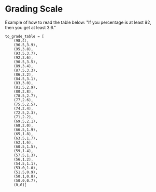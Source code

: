 # Grading Scale

Example of how to read the table below: "If you percentage is at least 92, then you get at least 3.6."

    to_grade_table = [
        (98,4),
        (96.5,3.9),
        (95,3.8),
        (93.5,3.7),
        (92,3.6),
        (90.5,3.5),
        (89,3.4),
        (87.5,3.3),
        (86,3.2),
        (84.5,3.1),
        (83,3.0),
        (81.5,2.9),
        (80,2.8),
        (78.5,2.7),
        (77,2.6),
        (75.5,2.5),
        (74,2.4),
        (72.5,2.3),
        (71,2.2),
        (69.5,2.1),
        (68,2.0),
        (66.5,1.9),
        (65,1.8),
        (63.5,1.7),
        (62,1.6),
        (60.5,1.5),
        (59,1.4),
        (57.5,1.3),
        (56,1.2),
        (54.5,1.1),
        (53.0,1.0),
        (51.5,0.9),
        (50.1,0.8),
        (50.0,0.7),
        (0,0)]